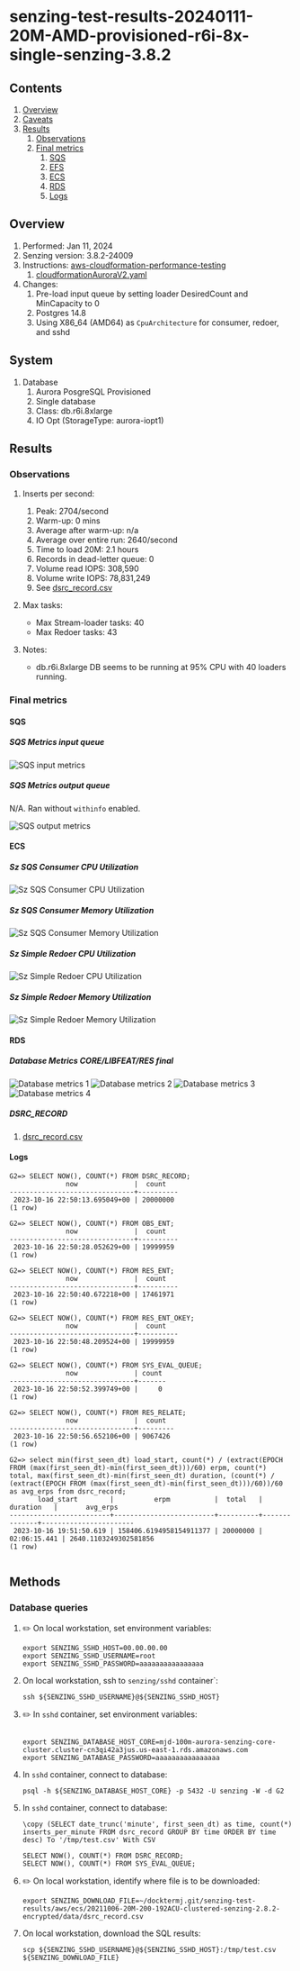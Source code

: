 # senzing-test-results-20240111-20M-AMD-provisioned-r6i-8x-single-senzing-3.8.2

## Contents

1. [Overview](#overview)
1. [Caveats](#caveats)
1. [Results](#results)
    1. [Observations](#observations)
    1. [Final metrics](#final-metrics)
        1. [SQS](#sqs)
        1. [EFS](#efs)
        1. [ECS](#ecs)
        1. [RDS](#rds)
        1. [Logs](#logs)

## Overview

1. Performed: Jan 11, 2024
2. Senzing version: 3.8.2-24009
3. Instructions:
   [aws-cloudformation-performance-testing](https://github.com/senzing-garage/aws-cloudformation-performance-testing)
    1. [cloudformationAuroraV2.yaml](https://github.com/senzing-garage/aws-cloudformation-performance-testing/blob/main/cloudformationAuroraV2.yaml)
4. Changes:
    1. Pre-load input queue by setting loader DesiredCount and MinCapacity to 0
    1. Postgres 14.8
    1. Using X86_64 (AMD64) as `CpuArchitecture` for consumer, redoer, and sshd

## System

1. Database
    1. Aurora PosgreSQL Provisioned
    1. Single database
    1. Class: db.r6i.8xlarge
    1. IO Opt (StorageType: aurora-iopt1)

## Results

### Observations

1. Inserts per second:
    1. Peak: 2704/second
    1. Warm-up: 0 mins
    1. Average after warm-up: n/a
    1. Average over entire run: 2640/second
    1. Time to load 20M: 2.1 hours
    1. Records in dead-letter queue: 0
    1. Volume read IOPS:       308,590
    1. Volume write IOPS:   78,831,249
    1. See [dsrc_record.csv](data/dsrc_record.csv)

1. Max tasks:

    - Max Stream-loader tasks: 40
    - Max Redoer tasks: 43

1. Notes:
    - db.r6i.8xlarge DB seems to be running at 95% CPU with 40 loaders running.


### Final metrics

#### SQS

##### SQS Metrics input queue

![SQS input metrics](images/sqs-input-metrics.png "SQS input metrics")

##### SQS Metrics output queue

N/A.  Ran without `withinfo` enabled.

![SQS output metrics](images/sqs-output-metrics.png "SQS output metrics")

#### ECS

##### Sz SQS Consumer CPU Utilization

![Sz SQS Consumer CPU Utilization](images/stream-loader-CPU-Utilization.png "Sz SQS Consumer CPU Utilization")

##### Sz SQS Consumer Memory Utilization

![Sz SQS Consumer Memory Utilization](images/stream-loader-Memory-Utilization.png "Sz SQS Consumer Memory Utilization")

##### Sz Simple Redoer CPU Utilization

![Sz Simple Redoer CPU Utilization](images/redoer-CPU-Utilization.png "Sz Simple Redoer CPU Utilization")

##### Sz Simple Redoer Memory Utilization

![Sz Simple Redoer Memory Utilization](images/redoer-Memory-Utilization.png "Sz Simple Redoer Memory Utilization")

#### RDS

##### Database Metrics CORE/LIBFEAT/RES final

![Database metrics 1](images/database-metrics-core-1.png "Database metrics 1")
![Database metrics 2](images/database-metrics-core-2.png "Database metrics 2")
![Database metrics 3](images/database-metrics-core-3.png "Database metrics 3")
![Database metrics 4](images/database-metrics-core-4.png "Database metrics 4")


##### DSRC_RECORD

1. [dsrc_record.csv](data/dsrc_record.csv)

#### Logs

```
G2=> SELECT NOW(), COUNT(*) FROM DSRC_RECORD;
              now              |  count
-------------------------------+----------
 2023-10-16 22:50:13.695049+00 | 20000000
(1 row)

G2=> SELECT NOW(), COUNT(*) FROM OBS_ENT;
              now              |  count
-------------------------------+----------
 2023-10-16 22:50:28.052629+00 | 19999959
(1 row)

G2=> SELECT NOW(), COUNT(*) FROM RES_ENT;
              now              |  count
-------------------------------+----------
 2023-10-16 22:50:40.672218+00 | 17461971
(1 row)

G2=> SELECT NOW(), COUNT(*) FROM RES_ENT_OKEY;
              now              |  count
-------------------------------+----------
 2023-10-16 22:50:48.209524+00 | 19999959
(1 row)

G2=> SELECT NOW(), COUNT(*) FROM SYS_EVAL_QUEUE;
              now              | count
-------------------------------+-------
 2023-10-16 22:50:52.399749+00 |     0
(1 row)

G2=> SELECT NOW(), COUNT(*) FROM RES_RELATE;
              now              |  count
-------------------------------+---------
 2023-10-16 22:50:56.652106+00 | 9067426
(1 row)

G2=> select min(first_seen_dt) load_start, count(*) / (extract(EPOCH FROM (max(first_seen_dt)-min(first_seen_dt)))/60) erpm, count(*) total, max(first_seen_dt)-min(first_seen_dt) duration, (count(*) / (extract(EPOCH FROM (max(first_seen_dt)-min(first_seen_dt)))/60))/60 as avg_erps from dsrc_record;
       load_start        |          erpm           |  total   |   duration   |       avg_erps
-------------------------+-------------------------+----------+--------------+-----------------------
 2023-10-16 19:51:50.619 | 158406.6194958154911377 | 20000000 | 02:06:15.441 | 2640.1103249302581856
(1 row)


```

## Methods

### Database queries

1. :pencil2: On local workstation, set environment variables:

    ```console
    export SENZING_SSHD_HOST=00.00.00.00
    export SENZING_SSHD_USERNAME=root
    export SENZING_SSHD_PASSWORD=aaaaaaaaaaaaaaaa
    ```

1. On local workstation, ssh to `senzing/sshd` container`:

    ```console
    ssh ${SENZING_SSHD_USERNAME}@${SENZING_SSHD_HOST}
    ```

1. :pencil2: In `sshd` container, set environment variables:

    ```console

    export SENZING_DATABASE_HOST_CORE=mjd-100m-aurora-senzing-core-cluster.cluster-cn3qi42a3jus.us-east-1.rds.amazonaws.com
    export SENZING_DATABASE_PASSWORD=aaaaaaaaaaaaaaaa
    ```

1. In `sshd` container, connect to database:

    ```console
    psql -h ${SENZING_DATABASE_HOST_CORE} -p 5432 -U senzing -W -d G2
    ```

1. In `sshd` container, connect to database:

    ```console
    \copy (SELECT date_trunc('minute', first_seen_dt) as time, count(*) inserts_per_minute FROM dsrc_record GROUP BY time ORDER BY time desc) To '/tmp/test.csv' With CSV

    SELECT NOW(), COUNT(*) FROM DSRC_RECORD;
    SELECT NOW(), COUNT(*) FROM SYS_EVAL_QUEUE;
    ```

1. :pencil2: On local workstation, identify where file is to be downloaded:

    ```console
    export SENZING_DOWNLOAD_FILE=~/docktermj.git/senzing-test-results/aws/ecs/20211006-20M-200-192ACU-clustered-senzing-2.8.2-encrypted/data/dsrc_record.csv
    ```

1. On local workstation, download the SQL results:

    ```console
    scp ${SENZING_SSHD_USERNAME}@${SENZING_SSHD_HOST}:/tmp/test.csv ${SENZING_DOWNLOAD_FILE}
    ```
